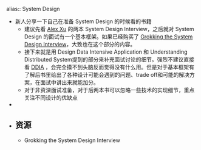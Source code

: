 alias:: System Design

- 新人分享一下自己在准备 System Design 的时候看的书籍
	- 建议先看 [Alex Xu](https://bytebytego.com/) 的两本 System Design Interview，之后就对 System Design 的面试有一个基本框架。如果已经购买了 [Grokking the System Design Interview](https://www.educative.io/courses/grokking-the-system-design-interview)，大致也在这个部分的内容。
	- 接下来就是用 Design Data Intensive Application 和 Understanding Distributed System提到的部分来补充面试讨论的细节。强烈不建议直接看 [DDIA](https://www.amazon.com/Designing-Data-Intensive-Applications-Reliable-Maintainable/dp/1449373321/ref=as_li_ss_tl?ie=UTF8&qid=1542333329&sr=8-1&keywords=data+intensive+application&linkCode=sl1&linkId=18f2a1935c606fdbd3932619eba8a93b&tag=1p3a-api-20) ，会完全摸不到头脑反而觉得没有什么用。但是对于基本框架有了解后书里给出了各种设计可能会遇到的问题、trade off和可能的解决方案，在面试中讲出来就能加分。
	- 对于非资深面试准备，对于后两本书可以忽略一些技术的实现细节，重点关注不同设计的优缺点
-
- ## 资源
	- Grokking the System Design Interview